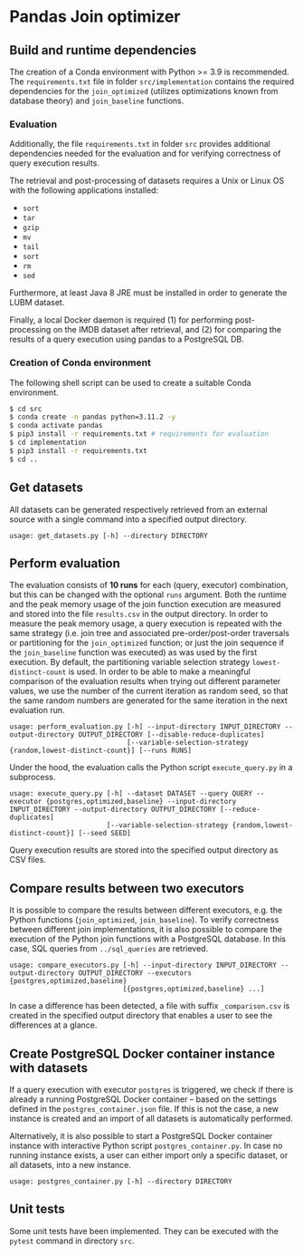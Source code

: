 # Pandas Join optimizer

## Build and runtime dependencies

The creation of a Conda environment with Python >= 3.9 is recommended.
The `requirements.txt` file in folder `src/implementation` contains the required dependencies for the `join_optimized` (utilizes optimizations known from database theory) and `join_baseline` functions.

### Evaluation

Additionally, the file `requirements.txt` in folder `src` provides additional dependencies needed for the evaluation and for verifying correctness of query execution results.

The retrieval and post-processing of datasets requires a Unix or Linux OS with the following applications installed:

* `sort`
* `tar`
* `gzip`
* `mv`
* `tail`
* `sort`
* `rm`
* `sed`

Furthermore, at least Java 8 JRE must be installed in order to generate the LUBM dataset.

Finally, a local Docker daemon is required (1) for performing post-processing on the IMDB dataset after retrieval, and (2) for comparing the results of a query execution using pandas to a PostgreSQL DB.

### Creation of Conda environment

The following shell script can be used to create a suitable Conda environment.

```sh
$ cd src
$ conda create -n pandas python=3.11.2 -y
$ conda activate pandas
$ pip3 install -r requirements.txt # requirements for evaluation
$ cd implementation
$ pip3 install -r requirements.txt
$ cd ..
```

## Get datasets

All datasets can be generated respectively retrieved from an external source with a single command into a specified output directory.

```
usage: get_datasets.py [-h] --directory DIRECTORY
```

## Perform evaluation

The evaluation consists of **10 runs** for each (query, executor) combination, but this can be changed with the optional `runs` argument.
Both the runtime and the peak memory usage of the join function execution are measured and stored into the file `results.csv` in the output directory.
In order to measure the peak memory usage, a query execution is repeated with the same strategy (i.e. join tree and associated pre-order/post-order traversals or partitioning for the `join_optimized` function; or just the join sequence if the `join_baseline` function was executed) as was used by the first execution. 
By default, the partitioning variable selection strategy `lowest-distinct-count` is used.
In order to be able to make a meaningful comparison of the evaluation results when trying out different parameter values, we use the number of the current iteration as random seed, so that the same random numbers are generated for the same iteration in the next evaluation run.

```
usage: perform_evaluation.py [-h] --input-directory INPUT_DIRECTORY --output-directory OUTPUT_DIRECTORY [--disable-reduce-duplicates]
                             [--variable-selection-strategy {random,lowest-distinct-count}] [--runs RUNS]
```

Under the hood, the evaluation calls the Python script `execute_query.py` in a subprocess. 

```
usage: execute_query.py [-h] --dataset DATASET --query QUERY --executor {postgres,optimized,baseline} --input-directory INPUT_DIRECTORY --output-directory OUTPUT_DIRECTORY [--reduce-duplicates]
                        [--variable-selection-strategy {random,lowest-distinct-count}] [--seed SEED]
```

Query execution results are stored into the specified output directory as CSV files.

## Compare results between two executors

It is possible to compare the results between different executors, e.g. the Python functions (`join_optimized`, `join_baseline`).
To verify correctness between different join implementations, it is also possible to compare the execution of the Python join functions with a PostgreSQL database.
In this case, SQL queries from `../sql_queries` are retrieved. 

```
usage: compare_executors.py [-h] --input-directory INPUT_DIRECTORY --output-directory OUTPUT_DIRECTORY --executors {postgres,optimized,baseline}
                            [{postgres,optimized,baseline} ...]
```

In case a difference has been detected, a file with suffix `_comparison.csv` is created in the specified output directory that enables a user to see the differences at a glance.

## Create PostgreSQL Docker container instance with datasets

If a query execution with executor `postgres` is triggered, we check if there is already a running PostgreSQL Docker container – based on the settings defined in the `postgres_container.json` file.
If this is not the case, a new instance is created and an import of all datasets is automatically performed.

Alternatively, it is also possible to start a PostgreSQL Docker container instance with interactive Python script `postgres_container.py`. In case no running instance exists, a user can either import only a specific dataset, or all datasets, into a new instance. 

```
usage: postgres_container.py [-h] --directory DIRECTORY
```

## Unit tests

Some unit tests have been implemented.
They can be executed with the `pytest` command in directory `src`.